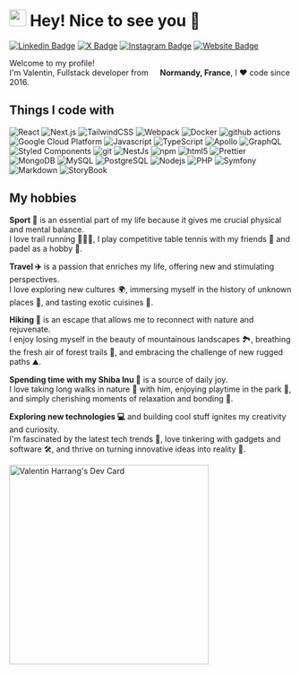 <h1><img src="https://emojis.slackmojis.com/emojis/images/1531849430/4246/blob-sunglasses.gif?1531849430" width="30"/> Hey! Nice to see you 👋</h1>

<div>
<a href="https://www.linkedin.com/in/valentin-harrang/" target="_blank"><img src="https://img.shields.io/badge/-LinkedIn-0e76a8?style=flat-square&logo=Linkedin&logoColor=white" alt="Linkedin Badge" /></a>
  <a href="https://www.valentin-harrang.fr/" target="_blank"><img src="https://img.shields.io/badge/X-000000?style=flat-square&logo=X&logoColor=white" alt="X Badge" /></a>
<a href="https://www.instagram.com/valentin.hrg/" target="_blank"><img src="https://img.shields.io/badge/-Instagram-e4405f?style=flat-square&logo=Instagram&logoColor=white" alt="Instagram Badge" /></a>
<a href="https://www.valentin-harrang.fr/" target="_blank"><img src="https://img.shields.io/badge/Website-1a73e8?style=flat-square&logo=About.me&logoColor=white" alt="Website Badge" /></a>
</div>

<p>Welcome to my profile! </br> I'm Valentin, Fullstack developer from <img src="https://cdn-icons-png.flaticon.com/512/197/197560.png" width="13"/> <b>Normandy, France</b>, I ❤️ code since 2016. </p>

<h2>Things I code with</h3>
<p>
  <img alt="React" src="https://img.shields.io/badge/-React-45b8d8?style=flat-square&logo=react&logoColor=white" />
  <img alt="Next.js" src="https://img.shields.io/badge/Next.js-000000?style=flat-square&logo=nextdotjs&logoColor=white" />
  <img alt="TailwindCSS" src="https://img.shields.io/badge/Tailwind_CSS-38B2AC?style=flat-square&logo=tailwind-css&logoColor=white" />
  <img alt="Webpack" src="https://img.shields.io/badge/-Webpack-8DD6F9?style=flat-square&logo=webpack&logoColor=white" /> 
  <img alt="Docker" src="https://img.shields.io/badge/-Docker-46a2f1?style=flat-square&logo=docker&logoColor=white" />
  <img alt="github actions" src="https://img.shields.io/badge/-Github_Actions-2088FF?style=flat-square&logo=github-actions&logoColor=white" />
  <img alt="Google Cloud Platform" src="https://img.shields.io/badge/-Google_Cloud_Platform-1a73e8?style=flat-square&logo=google-cloud&logoColor=white" />
  <img alt="Javascript" src="https://img.shields.io/badge/JavaScript-F7DF1E?style=flat-square&logo=javascript&logoColor=black" />
  <img alt="TypeScript" src="https://img.shields.io/badge/-TypeScript-007ACC?style=flat-square&logo=typescript&logoColor=white" />
  <img alt="Apollo" src="https://img.shields.io/badge/-Apollo%20GraphQL-311C87?style=flat-square&logo=apollo-graphql&logoColor=white" />
  <img alt="GraphQL" src="https://img.shields.io/badge/-GraphQL-E10098?style=flat-square&logo=graphql&logoColor=white" />
  <img alt="Styled Components" src="https://img.shields.io/badge/-Styled_Components-db7092?style=flat-square&logo=styled-components&logoColor=white" />
  <img alt="git" src="https://img.shields.io/badge/-Git-F05032?style=flat-square&logo=git&logoColor=white" />
  <img alt="NestJs" src="https://img.shields.io/badge/-NestJs-ea2845?style=flat-square&logo=nestjs&logoColor=white" />
  <img alt="npm" src="https://img.shields.io/badge/-NPM-CB3837?style=flat-square&logo=npm&logoColor=white" />
  <img alt="html5" src="https://img.shields.io/badge/-HTML5-E34F26?style=flat-square&logo=html5&logoColor=white" />
  <img alt="Prettier" src="https://img.shields.io/badge/-Prettier-F7B93E?style=flat-square&logo=prettier&logoColor=white" />
  <img alt="MongoDB" src="https://img.shields.io/badge/-MongoDB-13aa52?style=flat-square&logo=mongodb&logoColor=white" />
  <img alt="MySQL" src="https://img.shields.io/badge/MySQL-00000F?style=flat-square&logo=mysql&logoColor=white" />
  <img alt="PostgreSQL" src="https://img.shields.io/badge/Postgresql-4169e1?style=flat-square&logo=postgresql&logoColor=white" />
  <img alt="Nodejs" src="https://img.shields.io/badge/-Nodejs-43853d?style=flat-square&logo=Node.js&logoColor=white" />
  <img alt="PHP" src="https://img.shields.io/badge/PHP-777BB4?style=flat-square&logo=php&logoColor=white" />
  <img alt="Symfony" src="https://img.shields.io/badge/Symfony-%23000000.svg?style=flat-square&logo=symfony&logoColor=white" />
  <img alt="Markdown" src="https://img.shields.io/badge/Markdown-000000?style=flat-square&logo=markdown&logoColor=white" />
  <img alt="StoryBook" src="https://img.shields.io/badge/-Storybook-FF4785?style=flat-square&logo=storybook&logoColor=white" />
</p>

<h2>My hobbies</h2>
<p><strong>Sport 🏃</strong> is an essential part of my life because it gives me crucial physical and mental balance.<br />I love trail running 🏃‍♂️🌳, I play competitive table tennis with my friends 🏓 and padel as a hobby 🥎.</p>
<p><strong>Travel ✈️</strong> is a passion that enriches my life, offering new and stimulating perspectives.<br />I love exploring new cultures 🌍, immersing myself in the history of unknown places 🏰, and tasting exotic cuisines 🍲.</p>
<p><strong>Hiking 🥾</strong> is an escape that allows me to reconnect with nature and rejuvenate.<br />I enjoy losing myself in the beauty of mountainous landscapes 🏞️, breathing the fresh air of forest trails 🌲, and embracing the challenge of new rugged paths ⛰️.</p>
<p><strong>Spending time with my Shiba Inu 🦊</strong> is a source of daily joy.<br />I love taking long walks in nature 🌳 with him, enjoying playtime in the park 🌼, and simply cherishing moments of relaxation and bonding 🐶.</p>
<p><strong>Exploring new technologies 💻</strong> and building cool stuff ignites my creativity and curiosity.<br />I'm fascinated by the latest tech trends 📡, love tinkering with gadgets and software 🛠️, and thrive on turning innovative ideas into reality 🚀.</p>

<a href="https://app.daily.dev/valentinharrang"><img src="https://api.daily.dev/devcards/v2/oNLd7z0IcW3HmH4Xeb2RM.png?type=default&r=ayx" width="356" alt="Valentin Harrang's Dev Card"/></a>
